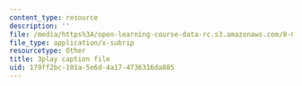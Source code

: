 ```yaml
---
content_type: resource
description: ''
file: /media/https%3A/open-learning-course-data-rc.s3.amazonaws.com/8-04-quantum-physics-i-spring-2013/179ff2bc101a5e6d4a174736316da885_G5_u6k9LR3E.srt
file_type: application/x-subrip
resourcetype: Other
title: 3play caption file
uid: 179ff2bc-101a-5e6d-4a17-4736316da885
---
```

